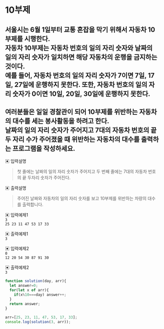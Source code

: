# 10부제
## 서울시는 6월 1일부터 교통 혼잡을 막기 위해서 자동차 10부제를 시행한다.<br/>자동차 10부제는 자동차 번호의 일의 자리 숫자와 날짜의 일의 자리 숫자가 일치하면 해당 자동차의 운행을 금지하는 것이다. <br/>예를 들어, 자동차 번호의 일의 자리 숫자가 7이면 7일, 17일, 27일에 운행하지 못한다. 또한, 자동차 번호의 일의 자리 숫자가 0이면 10일, 20일, 30일에 운행하지 못한다.
## 여러분들은 일일 경찰관이 되어 10부제를 위반하는 자동차의 대수를 세는 봉사활동을 하려고 한다. <br/>날짜의 일의 자리 숫자가 주어지고 7대의 자동차 번호의 끝 두 자리 수가 주어졌을 때 위반하는 자동차의 대수를 출력하는 프로그램을 작성하세요.
▣ 입력설명<br/>
> 첫 줄에는 날짜의 일의 자리 숫자가 주어지고 두 번째 줄에는 7대의 자동차 번호의 끝 두자리 숫자가 주어진다.

▣ 출력설명<br/>
> 주어진 날짜와 자동차의 일의 자리 숫자를 보고 10부제를 위반하는 차량의 대수를 출력합니다.

▣ 입력예제1<br/>
```3```<br/>
```25 23 11 47 53 17 33```

▣ 출력예제1<br/>
```3```

▣ 입력예제2<br/>
```0```<br/>
```12 20 54 30 87 91 30```

▣ 출력예제2<br/> 
```3```

```js
function solution(day, arr){
  let answer=0;
  for(let x of arr){
    if(x%10===day) answer++;
  }              
  return answer;
}
            
arr=[25, 23, 11, 47, 53, 17, 33];
console.log(solution(3, arr));
```
